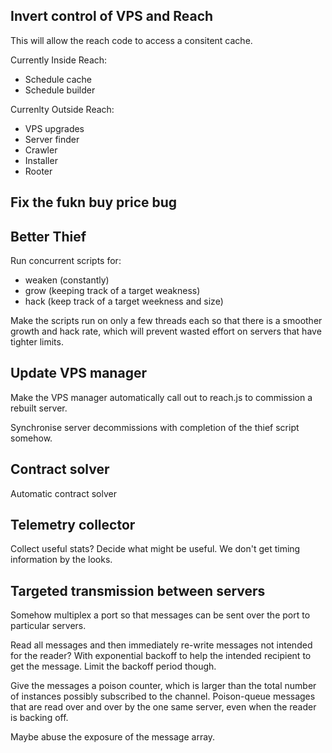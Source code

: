

## Invert control of VPS and Reach

This will allow the reach code to access a consitent cache.

Currently Inside Reach:
  - Schedule cache
  - Schedule builder

Currenlty Outside Reach:
  - VPS upgrades
  - Server finder
  - Crawler
  - Installer
  - Rooter
  

## Fix the fukn buy price bug

## Better Thief

Run concurrent scripts for:
  - weaken (constantly)
  - grow (keeping track of a target weakness)
  - hack (keep track of a target weekness and size)

Make the scripts run on only a few threads each so that there is a smoother
growth and hack rate, which will prevent wasted effort on servers that have
tighter limits.

## Update VPS manager

Make the VPS manager automatically call out to reach.js to commission a rebuilt
server.

Synchronise server decommissions with completion of the thief script somehow.

## Contract solver

Automatic contract solver

## Telemetry collector

Collect useful stats? Decide what might be useful. We don't get timing
information by the looks.

## Targeted transmission between servers

Somehow multiplex a port so that messages can be sent over the port to
particular servers.

Read all messages and then immediately re-write messages not intended for the
reader? With exponential backoff to help the intended recipient to get the
message. Limit the backoff period though.

Give the messages a poison counter, which is larger than the total number of
instances possibly subscribed to the channel. Poison-queue messages that are
read over and over by the one same server, even when the reader is backing off.

Maybe abuse the exposure of the message array.